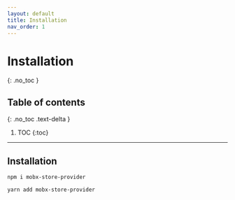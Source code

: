```yaml
---
layout: default
title: Installation
nav_order: 1
---
```


# Installation

{: .no_toc }

## Table of contents

{: .no_toc .text-delta }

1. TOC
   {:toc}

---

## Installation

```bash
npm i mobx-store-provider
```

```bash
yarn add mobx-store-provider
```
